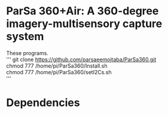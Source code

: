 # ParSa 360+Air: A 360-degree imagery-multisensory capture system
These programs.  
'''
git clone https://github.com/parsaeemojtaba/ParSa360.git  
chmod 777 /home/pi/ParSa360/Install.sh  
chmod 777 /home/pi/ParSa360/setI2Cs.sh  
'''

# Dependencies
